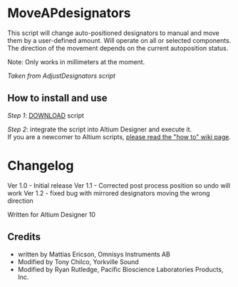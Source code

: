# MoveAPdesignators
This script will change auto-positioned designators to manual and move them by a user-defined amount. Will operate on all or selected components.\
The direction of the movement depends on the current autoposition status.

Note: Only works in millimeters at the moment.

*Taken from AdjustDesignators script*

## How to install and use
_Step 1_: [DOWNLOAD](https://altium-designer-addons.github.io/DownGit/#/home?url=https://github.com/Altium-Designer-addons/scripts-libraries/edit/master/Scripts%20-%20PCB/MoveAPdesignators) script

_Step 2_: integrate the script into Altium Designer and execute it.\
If you are a newcomer to Altium scripts, [please read the "how to" wiki page](https://github.com/Altium-Designer-addons/scripts-libraries/wiki/HowTo_execute_scripts).

# Changelog
Ver 1.0 - Initial release
Ver 1.1 - Corrected post process position so undo will work
Ver 1.2 - fixed bug with mirrored designators moving the wrong direction

Written for Altium Designer 10


## Credits
  - written by Mattias Ericson, Omnisys Instruments AB                       
  - Modified by Tony Chilco, Yorkville Sound                                 
  - Modified by Ryan Rutledge, Pacific Bioscience Laboratories Products, Inc.
